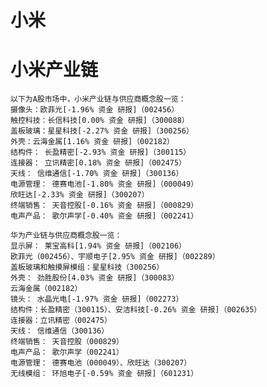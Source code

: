 # 小米
# 小米产业链
    以下为A股市场中，小米产业链与供应商概念股一览：
    摄像头：欧菲光[-1.96% 资金 研报]（002456）
    触控科技：长信科技[0.00% 资金 研报]（300088）
    盖板玻璃：星星科技[-2.27% 资金 研报]（300256）
    外壳：云海金属[1.16% 资金 研报]（002182）    
    结构件： 长盈精密[-2.93% 资金 研报]（300115）   
    连接器： 立讯精密[0.18% 资金 研报]（002475）
    天线： 信维通信[-1.70% 资金 研报]（300136）    
    电源管理： 德赛电池[-1.80% 资金 研报]（000049）
    欣旺达[-2.33% 资金 研报]（300207）    
    终端销售： 天音控股[-0.16% 资金 研报]（000829）    
    电声产品： 歌尔声学[-0.40% 资金 研报]（002241）    
    
    华为产业链与供应商概念股一览：    
    显示屏： 莱宝高科[1.94% 资金 研报]（002106）
    欧菲光（002456）、宇顺电子[2.95% 资金 研报]（002289）    
    盖板玻璃和触摸屏模组：星星科技（300256）    
    外壳： 劲胜股份[4.03% 资金 研报]（300083）
    云海金属（002182）    
    镜头： 水晶光电[-1.97% 资金 研报]（002273）    
    结构件：长盈精密（300115）、安洁科技[-0.26% 资金 研报]（002635）    
    连接器：立讯精密（002475）    
    天线： 信维通信（300136）    
    终端销售： 天音控股（000829）    
    电声产品： 歌尔声学（002241）    
    电源管理： 德赛电池（000049）、欣旺达（300207）    
    无线模组： 环旭电子[-0.59% 资金 研报]（601231） 